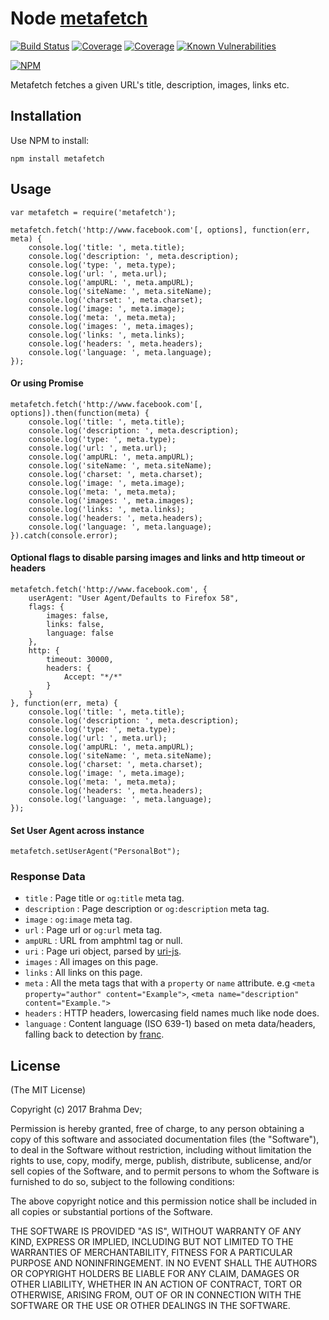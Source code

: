 # Node [metafetch](https://www.npmjs.org/package/metafetch)
[![Build Status](https://github.com/brahma-dev/metafetch/actions/workflows/build.yml/badge.svg)](https://github.com/brahma-dev/metafetch/actions/workflows/npm-publish.yml)
[![Coverage](https://img.shields.io/codecov/c/github/brahma-dev/metafetch.svg?style=flat-square)](https://codecov.io/github/brahma-dev/metafetch?branch=master)
[![Coverage](https://img.shields.io/coveralls/brahma-dev/metafetch.svg?style=flat-square)](https://coveralls.io/github/brahma-dev/metafetch?branch=master)
[![Known Vulnerabilities](https://snyk.io/test/npm/metafetch/badge.svg?style=flat-square)](https://snyk.io/test/npm/metafetch)

[![NPM](https://nodei.co/npm/metafetch.png?downloadRank=true&downloads=true)](https://nodei.co/npm/metafetch.png?downloadRank=true&downloads=true)

Metafetch fetches a given URL's title, description, images, links etc.

## Installation ##

Use NPM to install:

    npm install metafetch

## Usage

    var metafetch = require('metafetch');

    metafetch.fetch('http://www.facebook.com'[, options], function(err, meta) {
        console.log('title: ', meta.title);
        console.log('description: ', meta.description);
        console.log('type: ', meta.type);
        console.log('url: ', meta.url);
        console.log('ampURL: ', meta.ampURL);
        console.log('siteName: ', meta.siteName);
        console.log('charset: ', meta.charset);
        console.log('image: ', meta.image);
        console.log('meta: ', meta.meta);
        console.log('images: ', meta.images);
        console.log('links: ', meta.links);
        console.log('headers: ', meta.headers);
        console.log('language: ', meta.language);
    });

#### Or using Promise

    metafetch.fetch('http://www.facebook.com'[, options]).then(function(meta) {
        console.log('title: ', meta.title);
        console.log('description: ', meta.description);
        console.log('type: ', meta.type);
        console.log('url: ', meta.url);
        console.log('ampURL: ', meta.ampURL);
        console.log('siteName: ', meta.siteName);
        console.log('charset: ', meta.charset);
        console.log('image: ', meta.image);
        console.log('meta: ', meta.meta);
        console.log('images: ', meta.images);
        console.log('links: ', meta.links);
        console.log('headers: ', meta.headers);
        console.log('language: ', meta.language);
    }).catch(console.error);

#### Optional flags to disable parsing images and links and http timeout or headers

    metafetch.fetch('http://www.facebook.com', { 
        userAgent: "User Agent/Defaults to Firefox 58",
        flags: { 
            images: false,
            links: false,
            language: false
        },
        http: {
            timeout: 30000,
            headers: {
                Accept: "*/*"
            }
        }
    }, function(err, meta) {
        console.log('title: ', meta.title);
        console.log('description: ', meta.description);
        console.log('type: ', meta.type);
        console.log('url: ', meta.url);
        console.log('ampURL: ', meta.ampURL);
        console.log('siteName: ', meta.siteName);
        console.log('charset: ', meta.charset);
        console.log('image: ', meta.image);
        console.log('meta: ', meta.meta);
        console.log('headers: ', meta.headers);
        console.log('language: ', meta.language);
    });

#### Set User Agent across instance

    metafetch.setUserAgent("PersonalBot");

### Response Data

* `title` : Page title or `og:title` meta tag.
* `description` : Page description or `og:description` meta tag.
* `image` : `og:image` meta tag.
* `url` : Page url or `og:url` meta tag.
* `ampURL` : URL from amphtml tag or null.
* `uri` : Page uri object, parsed by [uri-js](https://github.com/garycourt/uri-js).
* `images` : All images on this page.
* `links` : All links on this page.
* `meta` : All the meta tags that with a `property` or `name` attribute. e.g `<meta property="author" content="Example">`, `<meta name="description" content="Example.">`
* `headers` : HTTP headers, lowercasing field names much like node does.
* `language` : Content language (ISO 639-1) based on meta data/headers, falling back to detection by [franc](https://www.npmjs.com/package/franc).

## License ##

(The MIT License)

Copyright (c) 2017 Brahma Dev;

Permission is hereby granted, free of charge, to any person obtaining a copy
of this software and associated documentation files (the "Software"), to deal
in the Software without restriction, including without limitation the rights
to use, copy, modify, merge, publish, distribute, sublicense, and/or sell
copies of the Software, and to permit persons to whom the Software is
furnished to do so, subject to the following conditions:

The above copyright notice and this permission notice shall be included in all
copies or substantial portions of the Software.

THE SOFTWARE IS PROVIDED "AS IS", WITHOUT WARRANTY OF ANY KIND, EXPRESS OR
IMPLIED, INCLUDING BUT NOT LIMITED TO THE WARRANTIES OF MERCHANTABILITY,
FITNESS FOR A PARTICULAR PURPOSE AND NONINFRINGEMENT. IN NO EVENT SHALL THE
AUTHORS OR COPYRIGHT HOLDERS BE LIABLE FOR ANY CLAIM, DAMAGES OR OTHER
LIABILITY, WHETHER IN AN ACTION OF CONTRACT, TORT OR OTHERWISE, ARISING FROM,
OUT OF OR IN CONNECTION WITH THE SOFTWARE OR THE USE OR OTHER DEALINGS IN THE
SOFTWARE.
